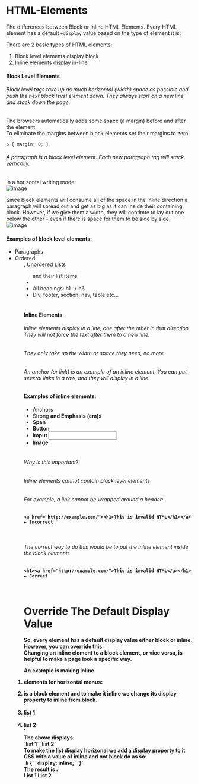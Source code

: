 # HTML-Elements
The differences between Block or Inline HTML Elements.
Every HTML element has a default ```+display``` value based on the type of element it is:<br>

There are 2 basic types of HTML elements:
<ol>
  <li>Block level elements display block</li>
  <li>Inline elements display in-line</li>
</ol>


#### Block Level Elements<br>
###### Block level tags take up as much horizontal (width) space as possible and push the next block level element down. They always start on a new line and stack down the page.<br>
The browsers automatically adds some space (a margin) before and after the element.<br>
To eliminate the margins between block elements set their margins to zero:<br>
 
`p { margin: 0; }`<br>

###### A paragraph is a block level element. Each new paragraph tag will stack vertically. <br>
In a horizontal writing mode: <br>
![image](https://github.com/nafizjiwa/HTML-Elements/assets/56348190/c7d9de13-c2bd-4e36-b546-ee9fe4d8414e)<br>

Since block elements will consume all of the space in the inline direction a paragraph will spread out and get as big as it can inside their containing block.
However, if we give them a width, they will continue to lay out one below the other - even if there is space for them to be side by side. <br>
![image](https://github.com/nafizjiwa/HTML-Elements/assets/56348190/727ac119-b160-4059-bc54-9ef3e2c3dcde)<br>


#### Examples of block level elements:<br>
<ul>
  <li>Paragraphs</li>
  <li>Ordered <ol>, Unordered Lists <ul> and their list items <li> </li>
  <li>All headings: h1 -> h6 </li>
  <li>Div, footer, section, nav, table etc...</li>
</ul><br>


#### Inline Elements<br>
###### Inline elements display in a line, one after the other in that direction. They <em>will not force the text</em> after them to a new line.<br>
###### They only take up the width or space they need, no more.<br>

###### An anchor (or link) is an example of an inline element. You can put several links in a row, and they will display in a line.<br>

#### Examples of inline elements:<br>
<ul>
  <li>Anchors <a></li>
  <li>Strong <strong> and Emphasis (em)s</li>
  <li>Span <span></li>
  <li>Button</li>
  <li>Imput <input></li>
  <li>Image <img></li>
</ul><br>

###### Why is this important?<br>
###### Inline elements cannot contain block level elements<br>
###### For example, a link cannot be wrapped around a header:<br>
    <a href="http://example.com/"><h1>This is invalid HTML</h1></a>	← Incorrect 
<br>

###### The correct way to do this would be to put the inline element inside the block element:<br>
    <h1><a href="http://example.com/">This is invalid HTML</a></h1>	← Correct 
<br>

# Override The Default Display Value
So, every element has a default display value either block or inline. However, you can override this.<br>
Changing an inline element to a block element, or vice versa, is helpful to make a page look a specific way.<br>

An example is making inline <li> elements for horizontal menus:<br>
<li> is a block element and to make it inline we change its display property to inline from block.<br>
`<li>list 1</li>`
`<li>list 2</li>`<br>
The above displays:<br>
`list 1`
`list 2`<br>
To make the list display horizonal we add a display property to it CSS with a value of inline and not block do as so:<br>
`li {`
  `display: inline;`
`}`<br>
The result is :<br>
List 1 List 2<br>


